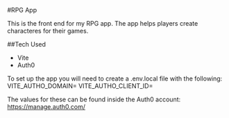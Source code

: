 #RPG App

This is the front end for my RPG app. The app helps players create characteres for their games.

##Tech Used

- Vite
- Auth0

To set up the app you will need to create a .env.local file with the following:
VITE_AUTHO_DOMAIN=
VITE_AUTHO_CLIENT_ID=

The values for these can be found inside the Auth0 account: https://manage.auth0.com/
